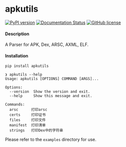 # apkutils

[![PyPI version](https://img.shields.io/pypi/v/apkutils.svg)](https://pypi.python.org/pypi/apkutils)
[![Documentation Status](https://readthedocs.org/projects/apkutils/badge/?version=latest)](https://apkutils.readthedocs.io/en/latest/?badge=latest) [![GitHub license](https://img.shields.io/github/license/mikusjelly/apkutils.svg)](https://github.com/mikusjelly/apkutils/blob/master/LICENSE)

#### Description

A Parser for APK, Dex, ARSC, AXML, ELF.


#### Installation

```
pip install apkutils

❯ apkutils --help
Usage: apkutils [OPTIONS] COMMAND [ARGS]...

Options:
  --version  Show the version and exit.
  --help     Show this message and exit.

Commands:
  arsc      打印arsc
  certs     打印证书
  files     打印文件
  manifest  打印清单
  strings   打印Dex中的字符串
```

Please refer to the `examples` directory for use.
